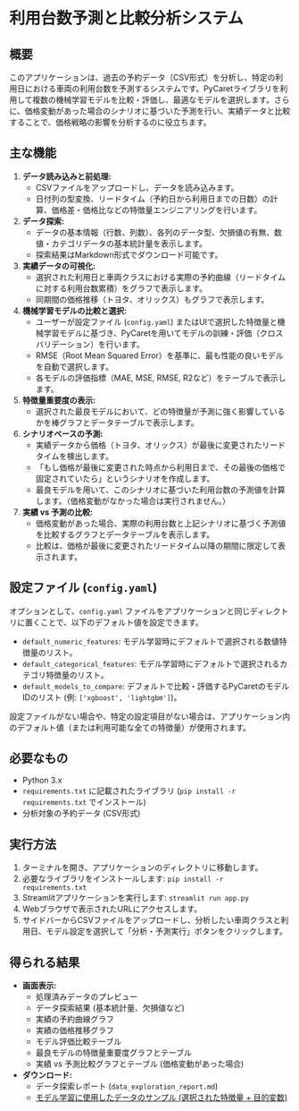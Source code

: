 # 利用台数予測と比較分析システム

## 概要

このアプリケーションは、過去の予約データ（CSV形式）を分析し、特定の利用日における車両の利用台数を予測するシステムです。PyCaretライブラリを利用して複数の機械学習モデルを比較・評価し、最適なモデルを選択します。さらに、価格変動があった場合のシナリオに基づいた予測を行い、実績データと比較することで、価格戦略の影響を分析するのに役立ちます。

## 主な機能

1.  **データ読み込みと前処理:**
    *   CSVファイルをアップロードし、データを読み込みます。
    *   日付列の型変換、リードタイム（予約日から利用日までの日数）の計算、価格差・価格比などの特徴量エンジニアリングを行います。
2.  **データ探索:**
    *   データの基本情報（行数、列数）、各列のデータ型、欠損値の有無、数値・カテゴリデータの基本統計量を表示します。
    *   探索結果はMarkdown形式でダウンロード可能です。
3.  **実績データの可視化:**
    *   選択された利用日と車両クラスにおける実際の予約曲線（リードタイムに対する利用台数累積）をグラフで表示します。
    *   同期間の価格推移（トヨタ、オリックス）もグラフで表示します。
4.  **機械学習モデルの比較と選択:**
    *   ユーザーが設定ファイル (`config.yaml`) またはUIで選択した特徴量と機械学習モデルに基づき、PyCaretを用いてモデルの訓練・評価（クロスバリデーション）を行います。
    *   RMSE（Root Mean Squared Error）を基準に、最も性能の良いモデルを自動で選択します。
    *   各モデルの評価指標（MAE, MSE, RMSE, R2など）をテーブルで表示します。
5.  **特徴量重要度の表示:**
    *   選択された最良モデルにおいて、どの特徴量が予測に強く影響しているかを棒グラフとデータテーブルで表示します。
6.  **シナリオベースの予測:**
    *   実績データから価格（トヨタ、オリックス）が最後に変更されたリードタイムを検出します。
    *   「もし価格が最後に変更された時点から利用日まで、その最後の価格で固定されていたら」というシナリオを作成します。
    *   最良モデルを用いて、このシナリオに基づいた利用台数の予測値を計算します。（価格変動がなかった場合は実行されません。）
7.  **実績 vs 予測の比較:**
    *   価格変動があった場合、実際の利用台数と上記シナリオに基づく予測値を比較するグラフとデータテーブルを表示します。
    *   比較は、価格が最後に変更されたリードタイム以降の期間に限定して表示されます。

## 設定ファイル (`config.yaml`)

オプションとして、`config.yaml` ファイルをアプリケーションと同じディレクトリに置くことで、以下のデフォルト値を設定できます。

*   `default_numeric_features`: モデル学習時にデフォルトで選択される数値特徴量のリスト。
*   `default_categorical_features`: モデル学習時にデフォルトで選択されるカテゴリ特徴量のリスト。
*   `default_models_to_compare`: デフォルトで比較・評価するPyCaretのモデルIDのリスト (例: `['xgboost', 'lightgbm']`)。

設定ファイルがない場合や、特定の設定項目がない場合は、アプリケーション内のデフォルト値（または利用可能な全ての特徴量）が使用されます。

## 必要なもの

*   Python 3.x
*   `requirements.txt` に記載されたライブラリ (`pip install -r requirements.txt` でインストール)
*   分析対象の予約データ (CSV形式)

## 実行方法

1.  ターミナルを開き、アプリケーションのディレクトリに移動します。
2.  必要なライブラリをインストールします: `pip install -r requirements.txt`
3.  Streamlitアプリケーションを実行します: `streamlit run app.py`
4.  Webブラウザで表示されたURLにアクセスします。
5.  サイドバーからCSVファイルをアップロードし、分析したい車両クラスと利用日、モデル設定を選択して「分析・予測実行」ボタンをクリックします。

## 得られる結果

*   **画面表示:**
    *   処理済みデータのプレビュー
    *   データ探索結果 (基本統計量、欠損値など)
    *   実績の予約曲線グラフ
    *   実績の価格推移グラフ
    *   モデル評価比較テーブル
    *   最良モデルの特徴量重要度グラフとテーブル
    *   実績 vs 予測比較グラフとテーブル (価格変動があった場合)
*   **ダウンロード:**
    *   データ探索レポート (`data_exploration_report.md`)
    *   [モデル学習に使用したデータのサンプル (選択された特徴量 + 目的変数)](merged_data_with_cumulative_False_164_1.csv) 